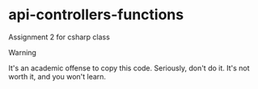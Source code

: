 # api-controllers-functions
Assignment 2 for csharp class


> [!WARNING]
> It's an academic offense to copy this code. Seriously, don't do it. It's not worth it, and you won't learn.
